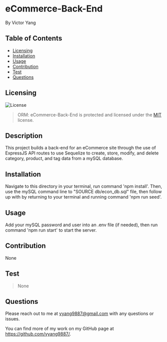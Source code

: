 # eCommerce-Back-End

By Victor Yang
## Table of Contents

* [Licensing](#licensing)
* [Installation](#installation)
* [Usage](#usage)
* [Contribution](#contribution)
* [Test](#test)
* [Questions](#questions)

## Licensing 
![License](https://img.shields.io/badge/license-MIT-blue.svg)
> ORM: eCommerce-Back-End is protected and licensed under the [MIT](https://opensource.org/licenses/MIT) license.

## Description

This project builds a back-end for an eCommerce site through the use of ExpressJS API routes to use Sequelize to create, store, modify, and delete category, product, and tag data from a mySQL database.
  
## Installation

Navigate to this directory in your terminal, run command 'npm install'. Then, use the mySQL command line to "SOURCE db/econ_db.sql" file, then follow up with by returning to your terminal and running command 'npm run seed'.

## Usage

Add your mySQL password and user into an .env file (if needed), then run command 'npm run start' to start the server.

## Contribution

None

## Test

> None

## Questions

Please reach out to me at vyang9887@gmail.com with any questions or issues.

You can find more of my work on my GitHub page at https://github.com/vyang9887/.
